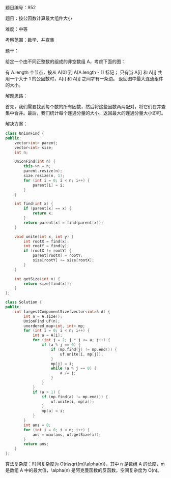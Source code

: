 题目编号：952

题目：按公因数计算最大组件大小

难度：中等

考察范围：数学、并查集

题干：

给定一个由不同正整数的组成的非空数组 A，考虑下面的图：

有 A.length 个节点，按从 A[0] 到 A[A.length - 1] 标记；
只有当 A[i] 和 A[j] 共用一个大于 1 的公因数时，A[i] 和 A[j] 之间才有一条边。
返回图中最大连通组件的大小。

解题思路：

首先，我们需要找到每个数的所有因数，然后将这些因数两两配对，将它们在并查集中合并。最后，我们统计每个连通分量的大小，返回最大的连通分量大小即可。

解决方案：

```cpp
class UnionFind {
public:
    vector<int> parent;
    vector<int> size;
    int n;

    UnionFind(int n) {
        this->n = n;
        parent.resize(n);
        size.resize(n, 1);
        for (int i = 0; i < n; i++) {
            parent[i] = i;
        }
    }

    int find(int x) {
        if (parent[x] == x) {
            return x;
        }
        return parent[x] = find(parent[x]);
    }

    void unite(int x, int y) {
        int rootX = find(x);
        int rootY = find(y);
        if (rootX != rootY) {
            parent[rootX] = rootY;
            size[rootY] += size[rootX];
        }
    }

    int getSize(int x) {
        return size[find(x)];
    }
};

class Solution {
public:
    int largestComponentSize(vector<int>& A) {
        int n = A.size();
        UnionFind uf(n);
        unordered_map<int, int> mp;
        for (int i = 0; i < n; i++) {
            int a = A[i];
            for (int j = 2; j * j <= a; j++) {
                if (a % j == 0) {
                    if (mp.find(j) != mp.end()) {
                        uf.unite(i, mp[j]);
                    }
                    mp[j] = i;
                    while (a % j == 0) {
                        a /= j;
                    }
                }
            }
            if (a > 1) {
                if (mp.find(a) != mp.end()) {
                    uf.unite(i, mp[a]);
                }
                mp[a] = i;
            }
        }
        int ans = 0;
        for (int i = 0; i < n; i++) {
            ans = max(ans, uf.getSize(i));
        }
        return ans;
    }
};
```

算法复杂度：时间复杂度为 O(n\sqrt{m}\alpha(n))，其中 n 是数组 A 的长度，m 是数组 A 中的最大值，\alpha(n) 是阿克曼函数的反函数。空间复杂度为 O(n)。